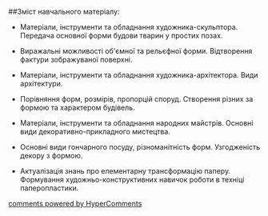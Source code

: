 <div id="hypercomments_widget" class="js-hypercomments-widget invisible"></div>

##Зміст навчального матеріалу:

*	Матеріали, інструменти та обладнання художника-скульптора. Передача основної форми будови тварин у простих позах.

*	Виражальні можливості об'ємної та рельєфної форми. Відтворення фактури зображуваної поверхні.

*	Матеріали, інструменти та обладнання художника-архітектора. Види архітектури. 

*	Порівняння форм, розмірів, пропорцій споруд. Створення різних за формою та характером будівель.

*	Матеріали, інструменти та обладнання народних майстрів. Основні види декоративно-прикладного мистецтва. 

*	Основні види гончарного посуду, різноманітність форм. Узгодженість декору з формою.

*	Актуалізація знань про елементарну трансформацію паперу. Формування художньо-конструктивних навичок роботи в техніці паперопластики.


<div class="js-hypercomments-container">
    <a href="http://hypercomments.com" class="hc-link" title="comments widget">comments powered by HyperComments</a>
</div>